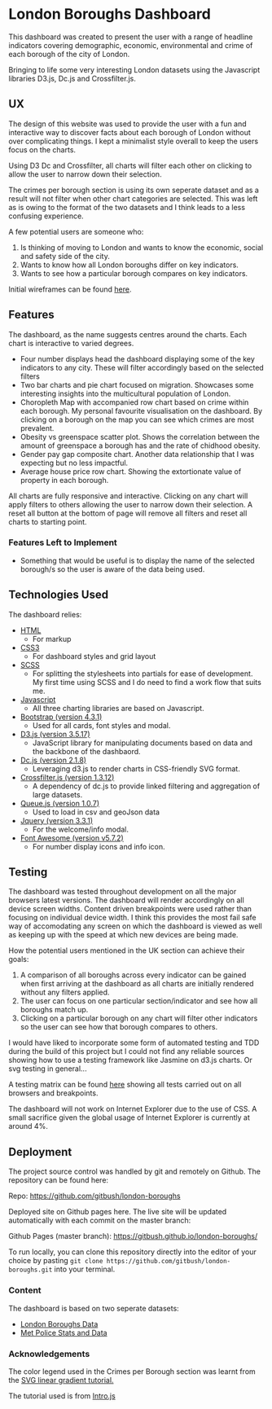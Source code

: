 # London Boroughs Dashboard

This dashboard was created to present the user with a range of headline indicators  covering demographic, economic, environmental and crime of each borough of the city of London.

Bringing to life some very interesting London datasets using the Javascript libraries D3.js, Dc.js and Crossfilter.js. 
 
## UX
 
The design of this website was used to provide the user with a fun and interactive way to discover facts about each borough of London without over complicating things. I kept a minimalist style overall to keep the users focus on the charts. 

Using D3 Dc and Crossfilter, all charts will filter each other on clicking to allow the user to narrow down their selection.

The crimes per borough section is using its own seperate dataset and as a result will not filter when other chart categories are selected. This was left as is owing to the format of the two datasets and I think leads to a less confusing experience. 

A few potential users are someone who:
1. Is thinking of moving to London and wants to know the economic, social and safety side of the city.
2. Wants to know how all London boroughs differ on key indicators.
3. Wants to see how a particular borough compares on key indicators. 

Initial wireframes can be found <a href="docs/dashboardWireframes.png" target="_blank">here</a>.

## Features

The dashboard, as the name suggests centres around the charts. Each chart is interactive to varied degrees.
- Four number displays head the dashboard displaying some of the key indicators to any city. These will filter accordingly based on the selected filters
- Two bar charts and pie chart focused on migration. Showcases some interesting insights into the multicultural population of London.
- Choropleth Map with accompanied row chart based on crime within each borough. My personal favourite visualisation on the dashboard. By clicking on a borough on the map you can see which crimes are most prevalent.
- Obesity vs greenspace scatter plot. Shows the correlation between the amount of greenspace a borough has and the rate of chidhood obesity. 
- Gender pay gap composite chart. Another data relationship that I was expecting but no less impactful. 
- Average house price row chart. Showing the extortionate value of property in each borough.

All charts are fully responsive and interactive. Clicking on any chart will apply filters to others allowing the user to narrow down their selection. A reset all button at the bottom of page will remove all filters and reset all charts to starting point. 

### Features Left to Implement
- Something that would be useful is to display the name of the selected borough/s so the user is aware of the data being used.

## Technologies Used

The dashboard relies:
* <a href="https://www.w3.org/TR/html52/" target="_blank">HTML</a> 
    - For markup
* <a href="https://developer.mozilla.org/en-US/docs/Web/CSS/CSS3" target="_blank">CSS3</a>
    - For dashboard styles and grid layout
* <a href="https://sass-lang.com/documentation/file.SCSS_FOR_SASS_USERS.html" target="_blank">SCSS</a>
    - For splitting the stylesheets into partials for ease of development. My first time using SCSS and I do need to find a work flow that suits me. 
* <a href="https://developer.mozilla.org/en-US/docs/Web/JavaScript" target="_blank">Javascript</a> 
    - All three charting libraries are based on Javascript.
* <a href="https://getbootstrap.com/docs/4.0/getting-started/introduction/" target="_blank">Bootstrap (version 4.3.1)</a>
    -  Used for all cards, font styles and modal.
* <a href="https://d3js.org/" target="_blank">D3.js (version 3.5.17)</a>
    -  JavaScript library for manipulating documents based on data and the backbone of the dashbaord.
* <a href="https://dc-js.github.io/dc.js/" target="_blank">Dc.js (version 2.1.8)</a>
    - Leveraging d3.js to render charts in CSS-friendly SVG format. 
* <a href="http://square.github.io/crossfilter/" target="_blank">Crossfilter.js (version 1.3.12)</a>
    - A dependency of dc.js to provide linked filtering and aggregation of large datasets.
* <a href="https://github.com/d3/d3-queue" target="_blank">Queue.js (version 1.0.7)</a> 
    - Used to load in csv and geoJson data 
* <a href="https://jquery.com/" target="_blank">Jquery (version 3.3.1)</a>
    - For the welcome/info modal.
* <a href="https://fontawesome.com/" target="_blank">Font Awesome (version v5.7.2)</a>
    - For number display icons and info icon.

## Testing

The dashboard was tested throughout development on all the major browsers latest versions. The dashboard will render accordingly on all device screen widths. Content driven breakpoints were used rather than focusing on individual device width. I think this provides the most fail safe way of accomodating any screen on which the dashboard is viewed as well as keeping up with the speed at which new devices are being made.

How the potential users mentioned in the UK section can achieve their goals:
1. A comparison of all boroughs across every indicator can be gained when first arriving at the dashboard as all charts are initially rendered without any filters applied. 
2. The user can focus on one particular section/indicator and see how all boroughs match up.
3. Clicking on a particular borough on any chart will filter other indicators so the user can see how that borough compares to others. 

I would have liked to incorporate some form of automated testing and TDD during the build of this project but I could not find any reliable sources showing how to use a testing framework like Jasmine on d3.js charts. Or svg testing in general...

A testing matrix can be found <a href="docs/testing.xlsx" target="_blank">here</a> showing all tests carried out on all browsers and breakpoints.

The dashboard will not work on Internet Explorer due to the use of CSS. A small sacrifice given the global usage of Internet Explorer is currently at around 4%.

## Deployment

The project source control was handled by git and remotely on Github. The repository can be found here:

Repo: <a href= "https://github.com/gitbush/london-boroughs" target="_blank">https://github.com/gitbush/london-boroughs</a>

Deployed site on Github pages here. The live site will be updated automatically with each commit on the master branch:

Github Pages (master branch): <a href="https://gitbush.github.io/london-boroughs/" target="_blank">https://gitbush.github.io/london-boroughs/</a>

To run locally, you can clone this repository directly into the editor of your choice by pasting `git clone https://github.com/gitbush/london-boroughs.git` into your terminal. 

### Content

The dashboard is based on two seperate datasets:
* <a href="https://data.london.gov.uk/dataset/london-borough-profiles" target="_blank">London Boroughs Data</a>
* <a href= "https://www.met.police.uk/sd/stats-and-data/met/crime-data-dashboard/" target="_blank">Met Police Stats and Data</a>

### Acknowledgements

The color legend used in the Crimes per Borough section was learnt from the <a href="https://www.visualcinnamon.com/2016/05/smooth-color-legend-d3-svg-gradient.html" target="_blank">SVG linear gradient tutorial.</a>

The tutorial used is from <a href="https://introjs.com/docs/" target="_blank">Intro.js</a>
